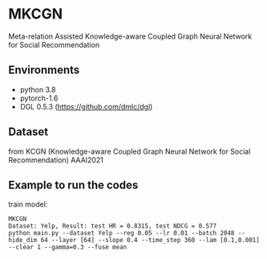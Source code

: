 # MKCGN


Meta-relation Assisted Knowledge-aware Coupled Graph Neural Network for Social Recommendation
## Environments

- python 3.8
- pytorch-1.6
- DGL 0.5.3 (https://github.com/dmlc/dgl)
## Dataset 
from KCGN (Knowledge-aware Coupled Graph Neural Network for Social Recommendation) AAAI2021
## Example to run the codes		

train model:

```
MKCGN
Dataset: Yelp, Result: test HR = 0.8315, test NDCG = 0.577
python main.py --dataset Yelp --reg 0.05 --lr 0.01 --batch 2048 --hide_dim 64 --layer [64] --slope 0.4 --time_step 360 --lam [0.1,0.001] --clear 1 --gamma=0.3 --fuse mean

```
